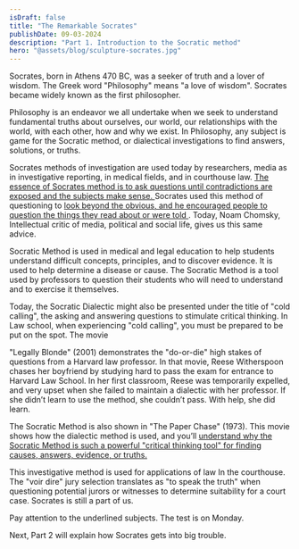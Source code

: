 ```yaml
---
isDraft: false
title: "The Remarkable Socrates"
publishDate: 09-03-2024
description: "Part 1. Introduction to the Socratic method"
hero: "@assets/blog/sculpture-socrates.jpg"
---
```


Socrates, born in Athens 470 BC, was a seeker of truth and a
lover of wisdom. The Greek word "Philosophy" means "a love of
wisdom". Socrates became widely known as the first philosopher.

Philosophy is an endeavor we all undertake when we seek to
understand fundamental truths about ourselves, our world, our
relationships with the world, with each other, how and why we
exist. In Philosophy, any subject is game for the Socratic method,
or dialectical investigations to find answers, solutions, or truths.

Socrates methods of investigation are used today by researchers,
media as in investigative reporting, in medical fields, and in
courthouse law. <u>
The essence of Socrates method is to ask
questions until contradictions are exposed and the subjects make
sense.
</u> Socrates used this method of questioning to <u>
look beyond
the obvious, and he encouraged people to question the things
they read about or were told
</u>. Today, Noam Chomsky, Intellectual
critic of media, political and social life, gives us this same advice.

Socratic Method is used in medical and legal education to help
students understand difficult concepts, principles, and to discover
evidence. It is used to help determine a disease or cause.
The Socratic Method is a tool used by professors to question their
students who will need to understand and to exercise it
themselves.

Today, the Socratic Dialectic might also be presented under the
title of "cold calling", the asking and answering questions to
stimulate critical thinking. In Law school, when experiencing "cold
calling", you must be prepared to be put on the spot. The movie

"Legally Blonde" (2001) demonstrates the "do-or-die" high stakes
of questions from a Harvard law professor. In that movie, Reese
Witherspoon chases her boyfriend by studying hard to pass the
exam for entrance to Harvard Law School. In her first classroom,
Reese was temporarily expelled, and very upset when she failed
to maintain a dialectic with her professor. If she didn’t learn to use
the method, she couldn’t pass. With help, she did learn.

The Socratic Method is also shown in "The Paper Chase" (1973).
This movie shows how the dialectic method is used, and you’ll
<u>
understand why the Socratic Method is such a powerful "critical
thinking tool" for finding causes, answers, evidence, or truths.
</u>

This investigative method is used for applications of law In the
courthouse. The "voir dire" jury selection translates as "to speak
the truth" when questioning potential jurors or witnesses to
determine suitability for a court case. Socrates is still a part of us.

Pay attention to the underlined subjects. The test is on Monday.

Next, Part 2 will explain how Socrates gets into big trouble.
